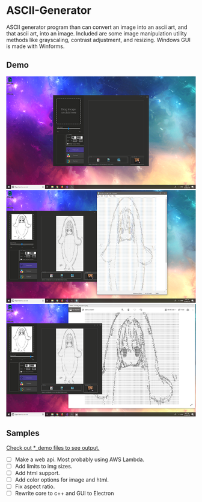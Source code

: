 # ASCII-Generator

ASCII generator program than can convert an image into an ascii art, and that ascii art, into an image. 
Included are some image manipulation utility methods like grayscaling, contrast adjustment, and resizing.
Windows GUI is made with Winforms.

## Demo

<img src="Demo/home.png" height="300" alt="home"> <img src="Demo/text.png" height="300" alt="text"> <img src="Demo/image.png" height="300" alt="image">

## Samples

[Check out *_demo files to see output.](https://github.com/jnpco/ASCIIfy/tree/master/Demo)

- [ ] Make a web api. Most probably using AWS Lambda.
- [ ] Add limits to img sizes.
- [ ] Add html support.
- [ ] Add color options for image and html.
- [ ] Fix aspect ratio.
- [ ] Rewrite core to c++ and GUI to Electron
